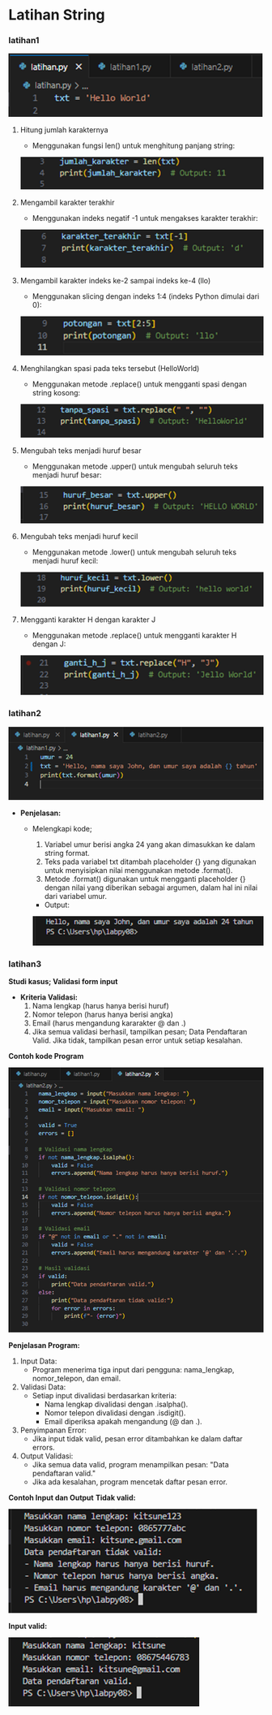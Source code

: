 # Latihan String

### latihan1

![alt text](image.png)


1.	Hitung jumlah karakternya
     * Menggunakan fungsi len() untuk menghitung panjang string:

     ![alt text](image-1.png)

2.	Mengambil karakter terakhir
     * Menggunakan indeks negatif -1 untuk mengakses karakter terakhir:

     ![alt text](image-2.png)
 

3.	Mengambil karakter indeks ke-2 sampai indeks ke-4 (llo)
     * Menggunakan slicing dengan indeks 1:4 (indeks Python dimulai dari 0):

     ![alt text](image-3.png)
 
4.	Menghilangkan spasi pada teks tersebut (HelloWorld)
     * Menggunakan metode .replace() untuk mengganti spasi dengan string kosong:

     ![alt text](image-4.png)
 
5.	Mengubah teks menjadi huruf besar
     * Menggunakan metode .upper() untuk mengubah seluruh teks menjadi huruf besar:

     ![alt text](image-5.png)
 
6.	Mengubah teks menjadi huruf kecil
     * Menggunakan metode .lower() untuk mengubah seluruh teks menjadi huruf kecil:

     ![alt text](image-6.png)

7.	Mengganti karakter H dengan karakter J
     * Menggunakan metode .replace() untuk mengganti karakter H dengan J:

     ![alt text](image-7.png)


### latihan2

![alt text](image-8.png)

* **Penjelasan:**
     * Melengkapi kode;
         1.	Variabel umur berisi angka 24 yang akan dimasukkan ke dalam string format.
         2.	Teks pada variabel txt ditambah placeholder {} yang digunakan untuk menyisipkan nilai menggunakan metode .format().
         3.	Metode .format() digunakan untuk mengganti placeholder {} dengan nilai yang diberikan sebagai argumen, dalam hal ini nilai dari variabel umur.
         * Output:

         ![alt text](image-9.png)
 

### latihan3

**Studi kasus; Validasi form input**
* **Kriteria Validasi:**
     1.	Nama lengkap (harus hanya berisi huruf)
     2.	Nomor telepon (harus hanya berisi angka)
     3.	Email (harus mengandung kararakter @ dan .)
     4.	Jika semua validasi berhasil, tampilkan pesan; Data Pendaftaran Valid. Jika tidak, tampilkan pesan error untuk setiap kesalahan.

**Contoh kode Program**

![alt text](image-10.png)

**Penjelasan Program:**
1.	Input Data:
     * Program menerima tiga input dari pengguna: nama_lengkap, nomor_telepon, dan email.
2.	Validasi Data:
     * Setiap input divalidasi berdasarkan kriteria:
         - Nama lengkap divalidasi dengan .isalpha().
         - Nomor telepon divalidasi dengan .isdigit().
         - Email diperiksa apakah mengandung (@ dan .).
3.	Penyimpanan Error:
     * Jika input tidak valid, pesan error ditambahkan ke dalam daftar errors.
4.	Output Validasi:
     * Jika semua data valid, program menampilkan pesan: "Data pendaftaran valid."
     * Jika ada kesalahan, program mencetak daftar pesan error.

**Contoh Input dan Output**
**Tidak valid:**
 
![alt text](image-11.png)

**Input valid:**

![alt text](image-12.png)
 